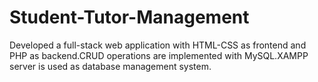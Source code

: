 # Student-Tutor-Management
Developed a full-stack web application with HTML-CSS as frontend and PHP as backend.CRUD operations are implemented with MySQL.XAMPP server is used as database management system.
